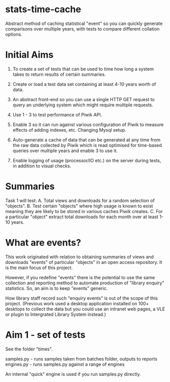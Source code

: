 stats-time-cache
================

Abstract method of caching statistical "event" so you can quickly generate comparisons  over multiple years, with tests to compare different collation options.

Initial Aims
============
1. To create a set of tests that can be used to time
how long a system takes to return results of certain summaries.

2. Create or load a test data set containing at least 4-10 years
worth of data.

3. An abstract front-end so you can use a single HTTP GET request to
query an underlying system which might require multiple requests.

4. Use 1 - 3 to test performance of Piwik API.

5. Enable 3 so it can run against various configuration of Piwik to
measure effects of adding indexes, etc. Changing Mysql setup.

6. Auto-generate a cache of data that can be generated at any time from
the raw data collected by Piwik which is read optimised for
time-based queries over multiple years and enable 3 to use it.

7. Enable logging of usage (processor/IO etc.) on the server during
tests, in addition to visual checks.

Summaries
=========
Task 1 will test:
A. Total views and downloads for a random selection of "objects".
B. Test certain "objects" where high usage is known to exist meaning
they are likely to be stored in various caches Piwik creates.
C. For a particular "object" extract total downloads for each month
over at least 1-10 years.

What are events?
================
This work originated with relation to obtaining summaries of views 
and downloads "events" of particular "objects" in an open access
repository. It is the main focus of this project.

However, if you redefine "events" there is the potential to use the
same collection and reporting method to automate production of
"library enquiry" statistics. So, an aim is to keep "events" generic.

How library staff record such "enquiry events" is out of the scope
of this project. (Previous work used a desktop application installed
on 100+ desktops to collect the data but you could use an intranet web
pages, a VLE or plugin to Intergrated Library System instead.)

Aim 1 - set of tests
====================
See the folder "times".

samples.py - runs samples taken from batches folder, outputs to reports
engines.py - runs samples.py against a range of engines

An internal "quick" engine is used if you run samples.py directly.
